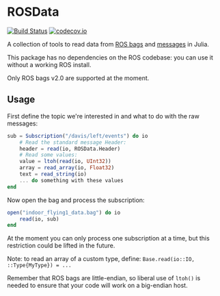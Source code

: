 # ROSData

[![Build Status](https://travis-ci.org/damiendr/ROSData.jl.svg?branch=master)](https://travis-ci.org/damiendr/ROSData.jl) [![codecov.io](http://codecov.io/github/damiendr/ROSData.jl/coverage.svg?branch=master)](http://codecov.io/github/damiendr/ROSData.jl?branch=master)

A collection of tools to read data from [ROS bags](http://wiki.ros.org/Bags/) and [messages](http://wiki.ros.org/Messages) in Julia.

This package has no dependencies on the ROS codebase: you can use it without a working ROS install.

Only ROS bags v2.0 are supported at the moment.

## Usage

First define the topic we're interested in and what to do with the raw messages:
```julia
sub = Subscription("/davis/left/events") do io
    # Read the standard message Header:
    header = read(io, ROSData.Header)
    # Read some values:
    value = ltoh(read(io, UInt32))
    array = read_array(io, Float32)
    text = read_string(io)
    ... do something with these values
end
```

Now open the bag and process the subscription:
```julia
open("indoor_flying1_data.bag") do io
    read(io, sub)
end
```

At the moment you can only process one subscription at a time, but this restriction could be lifted in the future.

Note: to read an array of a custom type, define: `Base.read(io::IO, ::Type{MyType}) = ...`

Remember that ROS bags are little-endian, so liberal use of `ltoh()` is needed to ensure that your code will work on a big-endian host.

